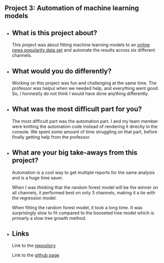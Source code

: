 ## Project 3: Automation of machine learning models  

  * ## What is this project about?  
    This project was about fitting machine learning models to an [online news popularity data set](https://archive.ics.uci.edu/ml/datasets/Online+News+Popularity)
    and automate the results across six different channels. 
    
 * ## What would you do differently?  
    Working on this project was fun and challenging at the same time. The professor was helpul when we needed help, and everything went good. So, I honnestly do
    not think I would have done anything differently.  
    
 * ## What was the most difficult part for you?  
    The most difficult part was the automation part. I and my team member were knitting the automation code instead of rendering it directly in the console.
    We spent some amount of time struggling on that part, before finally getting help from the professor.  
    
 * ## What are your big take-aways from this project?  
    Automation is a cool way to get multiple reports for the same analysis and is a huge time saver.  
    
    When I was thinking that the random forest model will be the winner on all channels, it performed best on only 3 channels, making it a tie with the 
    regression model.
      
    When fitting the random forest model, it took a long time. It was surprisingly slow to fit compared to the booseted tree model which is primarly a slow
    tree growth method.  
    
 * ## Links 
    Link to the [repository](https://github.com/Rubinho12/ST558-Project3)
    
    Link to the [github page](https://rubinho12.github.io/ST558-Project3/)
    
    
    
